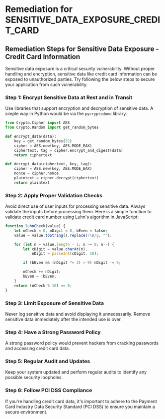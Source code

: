 # Remediation for SENSITIVE_DATA_EXPOSURE_CREDIT_CARD

## Remediation Steps for Sensitive Data Exposure - Credit Card Information

Sensitive data exposure is a critical security vulnerability. Without proper handling and encryption, sensitive data like credit card information can be exposed to unauthorized parties. Try following the below steps to secure your application from such vulnerability.

### Step 1: Encrypt Sensitive Data at Rest and in Transit
Use libraries that support encryption and decryption of sensitive data. A simple way in Python would be via the `pycryptodome` library.

```python
from Crypto.Cipher import AES
from Crypto.Random import get_random_bytes

def encrypt_data(data):
    key = get_random_bytes(32)
    cipher = AES.new(key, AES.MODE_EAX)
    ciphertext, tag = cipher.encrypt_and_digest(data)
    return ciphertext

def decrypt_data(ciphertext, key, tag):
    cipher = AES.new(key, AES.MODE_EAX)
    nonce = cipher.nonce
    plaintext = cipher.decrypt(ciphertext)
    return plaintext
```

### Step 2: Apply Proper Validation Checks 
Avoid direct use of user inputs for processing sensitive data. Always validate the inputs before processing them. Here is a simple function to validate credit card number using Luhn's algorithm in JavaScript:

```javascript
function luhnCheck(value) {
    let nCheck = 0, nDigit = 0, bEven = false;
    value = value.toString().replace(/\D/g, "");

    for (let n = value.length - 1; n >= 0; n--) {
        let cDigit = value.charAt(n),
            nDigit = parseInt(cDigit, 10);

        if (bEven && (nDigit *= 2) > 9) nDigit -= 9;

        nCheck += nDigit;
        bEven = !bEven;
    }
    return (nCheck % 10) == 0;
}
```

### Step 3: Limit Exposure of Sensitive Data
Never log sensitive data and avoid displaying it unnecessarily. Remove sensitive data immediately after the intended use is over.

### Step 4: Have a Strong Password Policy
A strong password policy would prevent hackers from cracking passwords and accessing credit card data. 

### Step 5: Regular Audit and Updates
Keep your system updated and perform regular audits to identify any possible security loopholes.

### Step 6: Follow PCI DSS Compliance
If you're handling credit card data, it's important to adhere to the Payment Card Industry Data Security Standard (PCI DSS) to ensure you maintain a secure environment.
